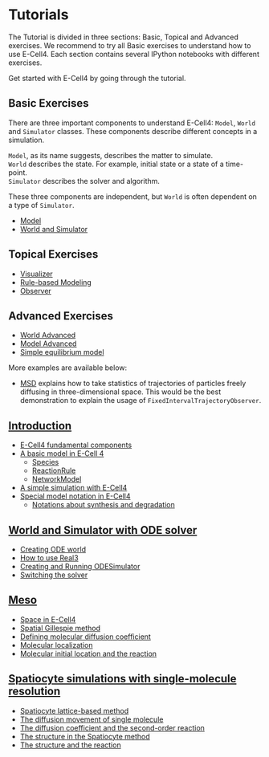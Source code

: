 # Tutorials

The Tutorial is divided in three sections: Basic, Topical and Advanced exercises. We recommend to try all Basic exercises to understand how to use E-Cell4. Each section contains several IPython notebooks with different exercises. 

Get started with E-Cell4 by going through the tutorial.

## Basic Exercises

There are three important components to understand E-Cell4: `Model`, `World` and `Simulator` classes. These components describe different concepts in a simulation.

`Model`, as its name suggests, describes the matter to simulate.  
`World` describes the state. For example, initial state or a state of a time-point.  
`Simulator` describes the solver and algorithm.

These three components are independent, but `World` is often dependent on a type of `Simulator`.

- [Model](http://nbviewer.ipython.org/github/ecell/ecell4/blob/develop/ipynb/Tutorials/ModelBasics.ipynb)
- [World and Simulator](http://nbviewer.ipython.org/github/ecell/ecell4/blob/develop/ipynb/Tutorials/WorldSimBasics.ipynb)

## Topical Exercises

- [Visualizer](http://nbviewer.ipython.org/github/ecell/ecell4/blob/develop/ipynb/Tutorials/Visualizer.ipynb)
- [Rule-based Modeling](http://nbviewer.ipython.org/github/ecell/ecell4/blob/develop/ipynb/Tutorials/RuleBasedModeling.ipynb)
- [Observer](http://nbviewer.ipython.org/github/ecell/ecell4/blob/develop/ipynb/Tutorials/Observer.ipynb)

## Advanced Exercises

- [World Advanced](http://nbviewer.ipython.org/github/ecell/ecell4/blob/develop/ipynb/Tutorials/WorldAdvanced.ipynb)
- [Model Advanced](http://nbviewer.ipython.org/github/ecell/ecell4/blob/develop/ipynb/Tutorials/ModelAdvanced.ipynb)
- [Simple equilibrium model](http://nbviewer.ipython.org/github/ecell/ecell4/blob/develop/ipynb/Tutorials/SimpleEquilibrium.ipynb)




More examples are available below:

- [MSD](http://nbviewer.ipython.org/github/ecell/ecell4/blob/develop/ipynb/Examples/MSD.ipynb) explains how to take statistics of trajectories of particles freely diffusing in three-dimensional space. This would be the best demonstration to explain the usage of `FixedIntervalTrajectoryObserver`.

<script>
  (function(i,s,o,g,r,a,m){i['GoogleAnalyticsObject']=r;i[r]=i[r]||function(){
  (i[r].q=i[r].q||[]).push(arguments)},i[r].l=1*new Date();a=s.createElement(o),
  m=s.getElementsByTagName(o)[0];a.async=1;a.src=g;m.parentNode.insertBefore(a,m)
  })(window,document,'script','//www.google-analytics.com/analytics.js','ga');

  ga('create', 'UA-27761864-9', 'auto');
  ga('send', 'pageview');
</script>

## [Introduction](http://nbviewer.ipython.org/github/ecell/ecell4/blob/develop/ipynb/Tutorials/Introduction.ipynb)
- [E-Cell4 fundamental components](http://nbviewer.ipython.org/github/ecell/ecell4/blob/develop/ipynb/Tutorials/Introduction.ipynb#E-Cell4-fundamental-components)
- [A basic model in E-Cell 4](http://nbviewer.ipython.org/github/ecell/ecell4/blob/develop/ipynb/Tutorials/Introduction.ipynb#A-basic-model-in-E-Cell-4)
    - [Species](http://nbviewer.ipython.org/github/ecell/ecell4/blob/develop/ipynb/Tutorials/Introduction.ipynb#Species)
    - [ReactionRule](http://nbviewer.ipython.org/github/ecell/ecell4/blob/develop/ipynb/Tutorials/Introduction.ipynb#ReactionRule)
    - [NetworkModel](http://nbviewer.ipython.org/github/ecell/ecell4/blob/develop/ipynb/Tutorials/Introduction.ipynb#NetworkModel)
- [A simple simulation with E-Cell4](http://nbviewer.ipython.org/github/ecell/ecell4/blob/develop/ipynb/Tutorials/Introduction.ipynb#A-simple-simulation-with-E-Cell4)
- [Special model notation in E-Cell4](http://nbviewer.ipython.org/github/ecell/ecell4/blob/develop/ipynb/Tutorials/Introduction.ipynb#Special-model-notation-in-E-Cell4)
    - [Notations about synthesis and degradation](http://nbviewer.ipython.org/github/ecell/ecell4/blob/develop/ipynb/Tutorials/Introduction.ipynb#Notations-about-synthesis-and-degradation)

## [World and Simulator with ODE solver](http://nbviewer.ipython.org/github/ecell/ecell4/blob/develop/ipynb/Tutorials/WorldSimBasics.ipynb)
- [Creating ODE world](http://nbviewer.ipython.org/github/ecell/ecell4/blob/develop/ipynb/Tutorials/WorldSimBasics.ipynb#Creating-ODE-world)
- [How to use Real3](http://nbviewer.ipython.org/github/ecell/ecell4/blob/develop/ipynb/Tutorials/WorldSimBasics.ipynb#How-to-use-Real3)
- [Creating and Running ODESimulator](http://nbviewer.ipython.org/github/ecell/ecell4/blob/develop/ipynb/Tutorials/WorldSimBasics.ipynb#Creating-and-Running-ODESimulator)
- [Switching the solver](http://nbviewer.ipython.org/github/ecell/ecell4/blob/develop/ipynb/Tutorials/WorldSimBasics.ipynb#Switching-the-solver)

## [Meso](http://nbviewer.ipython.org/github/ecell/ecell4/blob/develop/ipynb/Tutorials/Meso.ipynb)
- [Space in E-Cell4](http://nbviewer.ipython.org/github/ecell/ecell4/blob/develop/ipynb/Tutorials/Meso.ipynb#Space-in-E-Cell4)
- [Spatial Gillespie method](http://nbviewer.ipython.org/github/ecell/ecell4/blob/develop/ipynb/Tutorials/Meso.ipynb#Spatial-Gillespie-method)
- [Defining molecular diffusion coefficient](http://nbviewer.ipython.org/github/ecell/ecell4/blob/develop/ipynb/Tutorials/Meso.ipynb#Defining-molecular-diffusion-coefficient)
- [Molecular localization](http://nbviewer.ipython.org/github/ecell/ecell4/blob/develop/ipynb/Tutorials/Meso.ipynb#Molecular-localization)
- [Molecular initial location and the reaction](http://nbviewer.ipython.org/github/ecell/ecell4/blob/develop/ipynb/Tutorials/Meso.ipynb#Molecular-initial-location-and-the-reaction)


## [Spatiocyte simulations with single-molecule resolution](http://nbviewer.ipython.org/github/ecell/ecell4/blob/develop/ipynb/Tutorials/Spatiocyte.ipynb)
- [Spatiocyte lattice-based method](http://nbviewer.ipython.org/github/ecell/ecell4/blob/develop/ipynb/Tutorials/Spatiocyte.ipynb#Spatiocyte-lattice-based-method)
- [The diffusion movement of single molecule](http://nbviewer.ipython.org/github/ecell/ecell4/blob/develop/ipynb/Tutorials/Spatiocyte.ipynb#The-diffusion-movement-of-single-molecule)
- [The diffusion coefficient and the second-order reaction](http://nbviewer.ipython.org/github/ecell/ecell4/blob/develop/ipynb/Tutorials/Spatiocyte.ipynb#The-diffusion-coefficient-and-the-second-order-reaction)
- [The structure in the Spatiocyte method](http://nbviewer.ipython.org/github/ecell/ecell4/blob/develop/ipynb/Tutorials/Spatiocyte.ipynb#The-structure-in-the-Spatiocyte-method)
- [The structure and the reaction](http://nbviewer.ipython.org/github/ecell/ecell4/blob/develop/ipynb/Tutorials/Spatiocyte.ipynb#The-structure-and-the-reaction)
